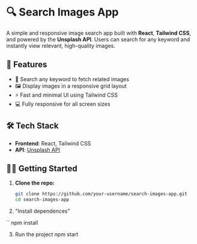 # 🔍 Search Images App

A simple and responsive image search app built with **React**, **Tailwind CSS**, and powered by the **Unsplash API**. Users can search for any keyword and instantly view relevant, high-quality images.

## 🚀 Features

- 🔎 Search any keyword to fetch related images
- 🖼️ Display images in a responsive grid layout
- ⚡ Fast and minimal UI using Tailwind CSS
- 💻 Fully responsive for all screen sizes


## 🛠️ Tech Stack

- **Frontend**: React, Tailwind CSS
- **API**: [Unsplash API](https://unsplash.com/documentation)

## 🧑‍💻 Getting Started

1. **Clone the repo:**

   ```bash
   git clone https://github.com/your-username/search-images-app.git
   cd search-images-app

 2. "Install dependences"

 `` npm install

3. Run the project
    npm start
   
